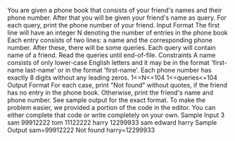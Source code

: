 You are given a phone book that consists of your friend's names and their phone number.
	After that you will be given your friend's name as query. For each query, print the
	phone number of your friend.
Input Format
The first line will have an integer N denoting the number of entries in the phone book
	Each entry consists of two lines: a name and the corresponding phone number. 
After these, there will be some queries. Each query will contain name of a friend. Read
	the queries until end-of-file.
Constraints
A name consists of only lower-case English letters and it may be in the format 
'first-name last-name' or in the format 'first-name'. Each phone number has exactly
	8 digits without any leading zeros.
1<=N<=104
1<=queries<=104
Output Format
For each case, print "Not found" without quotes, if the friend has no entry in the
	phone book. Otherwise, print the friend's name and phone number. See sample output
	for the exact format.
To make the problem easier, we provided a portion of the code in the editor. You can
	either complete that code or write completely on your own.
Sample Input
3
sam
99912222
tom
11122222
harry
12299933
sam
edward
harry
Sample Output
sam=99912222
Not found
harry=12299933
